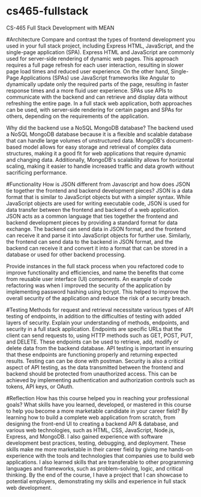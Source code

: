 # cs465-fullstack
CS-465 Full Stack Development with MEAN

#Architecture
Compare and contrast the types of frontend development you used in your full stack project, including Express HTML, JavaScript, and the single-page application (SPA).
Express HTML and JavaScript are commonly used for server-side rendering of dynamic web pages. This approach requires a full page refresh for each user interaction, resulting in slower page load times and reduced user experience. On the other hand, Single-Page Applications (SPAs) use JavaScript frameworks like Angular to dynamically update only the required parts of the page, resulting in faster response times and a more fluid user experience. SPAs use APIs to communicate with the backend and can retrieve and display data without refreshing the entire page. In a full stack web application, both approaches can be used, with server-side rendering for certain pages and SPAs for others, depending on the requirements of the application.

Why did the backend use a NoSQL MongoDB database?
The backend used a NoSQL MongoDB database because it is a flexible and scalable database that can handle large volumes of unstructured data. MongoDB's document-based model allows for easy storage and retrieval of complex data structures, making it a good fit for web applications that require dynamic and changing data. Additionally, MongoDB's scalability allows for horizontal scaling, making it easier to handle increased traffic and data growth without sacrificing performance.

#Functionality
How is JSON different from Javascript and how does JSON tie together the frontend and backend development pieces?
JSON is a data format that is similar to JavaScript objects but with a simpler syntax. While JavaScript objects are used for writing executable code, JSON is used for data transfer between the frontend and backend of a web application. JSON acts as a common language that ties together the frontend and backend development pieces by providing a standard format for data exchange. The backend can send data in JSON format, and the frontend can receive it and parse it into JavaScript objects for further use. Similarly, the frontend can send data to the backend in JSON format, and the backend can receive it and convert it into a format that can be stored in a database or used for other backend processing.

Provide instances in the full stack process when you refactored code to improve functionality and efficiencies, and name the benefits that come from reusable user interface (UI) components.
An example of code refactoring was when I improved the security of the application by implementing password hashing using bcrypt. This helped to improve the overall security of the application and reduce the risk of a security breach.

#Testing
Methods for request and retrieval necessitate various types of API testing of endpoints, in addition to the difficulties of testing with added layers of security. Explain your understanding of methods, endpoints, and security in a full stack application.
Endpoints are specific URLs that the client can send requests to, using HTTP methods such as GET, POST, PUT, and DELETE. These endpoints can be used to retrieve, add, modify or delete data from the backend database. API testing is important in ensuring that these endpoints are functioning properly and returning expected results. Testing can can be done with postman. Security is also a critical aspect of API testing, as the data transmitted between the frontend and backend should be protected from unauthorized access. This can be achieved by implementing authentication and authorization controls such as tokens, API keys, or OAuth.

#Reflection
How has this course helped you in reaching your professional goals? What skills have you learned, developed, or mastered in this course to help you become a more marketable candidate in your career field?
By learning how to build a complete web application from scratch, from designing the front-end UI to creating a backend API & database, and various web technologies, such as HTML, CSS, JavaScript, Node.js, Express, and MongoDB. I also gained experience with software development best practices, testing, debugging, and deployment.
These skills make me more marketable in their career field by giving me hands-on experience with the tools and technologies that companies use to build web applications. I also learned skills that are transferable to other programming languages and frameworks, such as problem-solving, logic, and critical thinking. By the end of the course, I have a project that I can showcase to potential employers, demonstrating my skills and experience in full stack web development.


